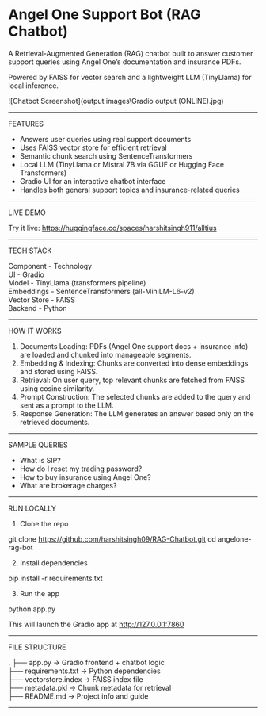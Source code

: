 # Angel One Support Bot (RAG Chatbot)

A Retrieval-Augmented Generation (RAG) chatbot built to answer customer support queries using Angel One’s documentation and insurance PDFs.

Powered by FAISS for vector search and a lightweight LLM (TinyLlama) for local inference.

![Chatbot Screenshot](output images\Gradio output (ONLINE).jpg)

---------------------------

FEATURES

- Answers user queries using real support documents  
- Uses FAISS vector store for efficient retrieval  
- Semantic chunk search using SentenceTransformers  
- Local LLM (TinyLlama or Mistral 7B via GGUF or Hugging Face Transformers)  
- Gradio UI for an interactive chatbot interface  
- Handles both general support topics and insurance-related queries  

---------------------------

LIVE DEMO

Try it live: https://huggingface.co/spaces/harshitsingh911/alltius

---------------------------

TECH STACK

Component      - Technology  
UI             - Gradio  
Model          - TinyLlama (transformers pipeline)  
Embeddings     - SentenceTransformers (all-MiniLM-L6-v2)  
Vector Store   - FAISS  
Backend        - Python  

---------------------------

HOW IT WORKS

1. Documents Loading: PDFs (Angel One support docs + insurance info) are loaded and chunked into manageable segments.  
2. Embedding & Indexing: Chunks are converted into dense embeddings and stored using FAISS.  
3. Retrieval: On user query, top relevant chunks are fetched from FAISS using cosine similarity.  
4. Prompt Construction: The selected chunks are added to the query and sent as a prompt to the LLM.  
5. Response Generation: The LLM generates an answer based only on the retrieved documents.  

---------------------------

SAMPLE QUERIES

- What is SIP?  
- How do I reset my trading password?  
- How to buy insurance using Angel One?  
- What are brokerage charges?  

---------------------------

RUN LOCALLY

1. Clone the repo

git clone https://github.com/harshitsingh09/RAG-Chatbot.git 
cd angelone-rag-bot

2. Install dependencies

pip install -r requirements.txt

3. Run the app

python app.py

This will launch the Gradio app at http://127.0.0.1:7860

---------------------------

FILE STRUCTURE

.
├── app.py                  -> Gradio frontend + chatbot logic  
├── requirements.txt        -> Python dependencies  
├── vectorstore.index       -> FAISS index file  
├── metadata.pkl            -> Chunk metadata for retrieval  
├── README.md               -> Project info and guide  

---------------------------

